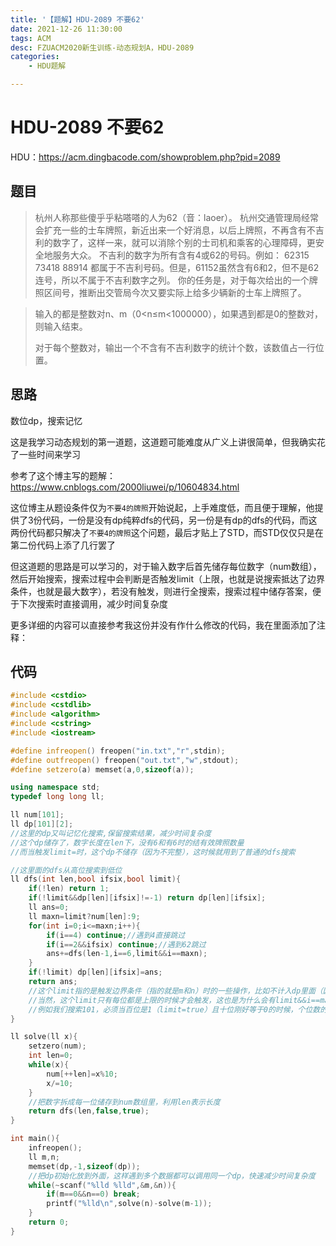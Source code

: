 ```yaml
---
title: '【题解】HDU-2089 不要62'
date: 2021-12-26 11:30:00
tags: ACM
desc: FZUACM2020新生训练-动态规划A，HDU-2089
categories:
	- HDU题解

---
```


# HDU-2089 不要62


HDU：https://acm.dingbacode.com/showproblem.php?pid=2089

## 题目

> 杭州人称那些傻乎乎粘嗒嗒的人为62（音：laoer）。
> 杭州交通管理局经常会扩充一些的士车牌照，新近出来一个好消息，以后上牌照，不再含有不吉利的数字了，这样一来，就可以消除个别的士司机和乘客的心理障碍，更安全地服务大众。
> 不吉利的数字为所有含有4或62的号码。例如：
> 62315 73418 88914
> 都属于不吉利号码。但是，61152虽然含有6和2，但不是62连号，所以不属于不吉利数字之列。
> 你的任务是，对于每次给出的一个牌照区间号，推断出交管局今次又要实际上给多少辆新的士车上牌照了。

> 输入的都是整数对n、m（0<n≤m<1000000），如果遇到都是0的整数对，则输入结束。
>
> 对于每个整数对，输出一个不含有不吉利数字的统计个数，该数值占一行位置。

## 思路

数位dp，搜索记忆

这是我学习动态规划的第一道题，这道题可能难度从广义上讲很简单，但我确实花了一些时间来学习

参考了这个博主写的题解：https://www.cnblogs.com/2000liuwei/p/10604834.html

这位博主从题设条件仅为`不要4的牌照`开始说起，上手难度低，而且便于理解，他提供了3份代码，一份是没有dp纯粹dfs的代码，另一份是有dp的dfs的代码，而这两份代码都只解决了`不要4的牌照`这个问题，最后才贴上了STD，而STD仅仅只是在第二份代码上添了几行罢了

但这道题的思路是可以学习的，对于输入数字后首先储存每位数字（num数组），然后开始搜索，搜索过程中会判断是否触发limit（上限，也就是说搜索抵达了边界条件，也就是最大数字），若没有触发，则进行全搜索，搜索过程中储存答案，便于下次搜索时直接调用，减少时间复杂度

更多详细的内容可以直接参考我这份并没有作什么修改的代码，我在里面添加了注释：

## 代码

```c++
#include <cstdio>
#include <cstdlib>
#include <algorithm>
#include <cstring>
#include <iostream>

#define infreopen() freopen("in.txt","r",stdin);
#define outfreopen() freopen("out.txt","w",stdout);
#define setzero(a) memset(a,0,sizeof(a));

using namespace std;
typedef long long ll;

ll num[101];
ll dp[101][2];
//这里的dp又叫记忆化搜索,保留搜索结果，减少时间复杂度
//这个dp储存了，数字长度在len下，没有6和有6时的结有效牌照数量
//而当触发limit=时，这个dp不储存（因为不完整），这时候就用到了普通的dfs搜索

//这里面的dfs从高位搜索到低位
ll dfs(int len,bool ifsix,bool limit){
    if(!len) return 1;
    if(!limit&&dp[len][ifsix]!=-1) return dp[len][ifsix];
    ll ans=0;
    ll maxn=limit?num[len]:9;
    for(int i=0;i<=maxn;i++){
        if(i==4) continue;//遇到4直接跳过
        if(i==2&&ifsix) continue;//遇到62跳过
        ans+=dfs(len-1,i==6,limit&&i==maxn);
    }
    if(!limit) dp[len][ifsix]=ans;
    return ans;
    //这个limit指的是触发边界条件（指的就是m和n）时的一些操作，比如不计入dp里面（因为这时候统计不完整）
  	//当然，这个limit只有每位都是上限的时候才会触发，这也是为什么会有limit&&i==maxn这个语句
  	//例如我们搜索101，必须当百位是1（limit=true）且十位刚好等于0的时候，个位数的dfs才会触发limit
}

ll solve(ll x){
    setzero(num);
    int len=0;
    while(x){
        num[++len]=x%10;
        x/=10;
    }
    //把数字拆成每一位储存到num数组里，利用len表示长度
    return dfs(len,false,true);
}

int main(){
    infreopen();
    ll m,n;
    memset(dp,-1,sizeof(dp));
    //把dp初始化放到外面，这样遇到多个数据都可以调用同一个dp，快速减少时间复杂度
    while(~scanf("%lld %lld",&m,&n)){
        if(m==0&&n==0) break;
        printf("%lld\n",solve(n)-solve(m-1));
    }
    return 0;
}
```

